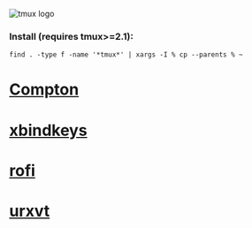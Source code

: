 ![tmux logo](https://tmux.github.io/logo.png)

### Install (requires tmux>=2.1):
```find . -type f -name '*tmux*' | xargs -I % cp --parents % ~```

# [Compton](https://github.com/chjj/compton)
# [xbindkeys](http://git.savannah.gnu.org/cgit/xbindkeys.git/)
# [rofi](https://github.com/DaveDavenport/rofi)
# [urxvt](https://github.com/exg/rxvt-unicode)
